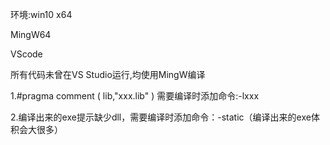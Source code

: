 环境:win10 x64

MingW64

VScode

所有代码未曾在VS Studio运行,均使用MingW编译 

  1.#pragma comment ( lib,"xxx.lib" )  需要编译时添加命令:-lxxx

  2.编译出来的exe提示缺少dll，需要编译时添加命令：-static（编译出来的exe体积会大很多）
